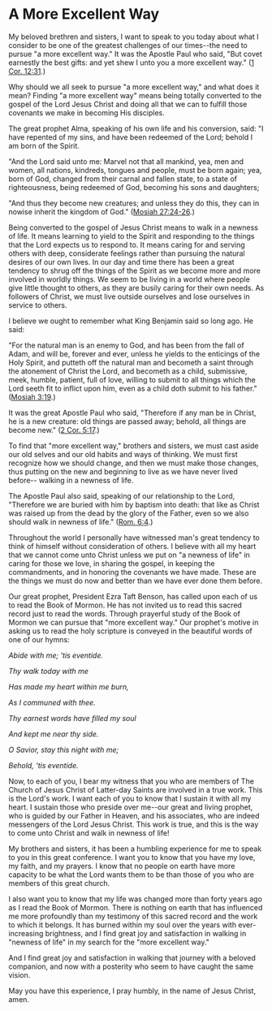 # A More Excellent Way

My beloved brethren and sisters, I want to speak to you today about what I
consider to be one of the greatest challenges of our times--the need to pursue
"a more excellent way." It was the Apostle Paul who said, "But covet earnestly
the best gifts: and yet shew I unto you a more excellent way." ([1 Cor.
12:31](https://www.lds.org/scriptures/nt/1-cor/12.31?lang=eng#30).)

Why should we all seek to pursue "a more excellent way," and what does it
mean? Finding "a more excellent way" means being totally converted to the
gospel of the Lord Jesus Christ and doing all that we can to fulfill those
covenants we make in becoming His disciples.

The great prophet Alma, speaking of his own life and his conversion, said: "I
have repented of my sins, and have been redeemed of the Lord; behold I am born
of the Spirit.

"And the Lord said unto me: Marvel not that all mankind, yea, men and women,
all nations, kindreds, tongues and people, must be born again; yea, born of
God, changed from their carnal and fallen state, to a state of righteousness,
being redeemed of God, becoming his sons and daughters;

"And thus they become new creatures; and unless they do this, they can in
nowise inherit the kingdom of God." ([Mosiah
27:24-26](https://www.lds.org/scriptures/bofm/mosiah/27.24-26?lang=eng#23).)

Being converted to the gospel of Jesus Christ means to walk in a newness of
life. It means learning to yield to the Spirit and responding to the things
that the Lord expects us to respond to. It means caring for and serving others
with deep, considerate feelings rather than pursuing the natural desires of
our own lives. In our day and time there has been a great tendency to shrug
off the things of the Spirit as we become more and more involved in worldly
things. We seem to be living in a world where people give little thought to
others, as they are busily caring for their own needs. As followers of Christ,
we must live outside ourselves and lose ourselves in service to others.

I believe we ought to remember what King Benjamin said so long ago. He said:

"For the natural man is an enemy to God, and has been from the fall of Adam,
and will be, forever and ever, unless he yields to the enticings of the Holy
Spirit, and putteth off the natural man and becometh a saint through the
atonement of Christ the Lord, and becometh as a child, submissive, meek,
humble, patient, full of love, willing to submit to all things which the Lord
seeth fit to inflict upon him, even as a child doth submit to his father."
([Mosiah 3:19](https://www.lds.org/scriptures/bofm/mosiah/3.19?lang=eng#18).)

It was the great Apostle Paul who said, "Therefore if any man be in Christ, he
is a new creature: old things are passed away; behold, all things are become
new." ([2 Cor.
5:17](https://www.lds.org/scriptures/nt/2-cor/5.17?lang=eng#16).)

To find that "more excellent way," brothers and sisters, we must cast aside
our old selves and our old habits and ways of thinking. We must first
recognize how we should change, and then we must make those changes, thus
putting on the new and beginning to live as we have never lived before--
walking in a newness of life.

The Apostle Paul also said, speaking of our relationship to the Lord,
"Therefore we are buried with him by baptism into death: that like as Christ
was raised up from the dead by the glory of the Father, even so we also should
walk in newness of life." ([Rom.
6:4](https://www.lds.org/scriptures/nt/rom/6.4?lang=eng#3).)

Throughout the world I personally have witnessed man's great tendency to think
of himself without consideration of others. I believe with all my heart that
we cannot come unto Christ unless we put on "a newness of life" in caring for
those we love, in sharing the gospel, in keeping the commandments, and in
honoring the covenants we have made. These are the things we must do now and
better than we have ever done them before.

Our great prophet, President Ezra Taft Benson, has called upon each of us to
read the Book of Mormon. He has not invited us to read this sacred record just
to read the words. Through prayerful study of the Book of Mormon we can pursue
that "more excellent way." Our prophet's motive in asking us to read the holy
scripture is conveyed in the beautiful words of one of our hymns:

_Abide with me; 'tis eventide._

_Thy walk today with me_

_Has made my heart within me burn,_

_As I communed with thee._

_Thy earnest words have filled my soul_

_And kept me near thy side._

_O Savior, stay this night with me;_

_Behold, 'tis eventide._

Now, to each of you, I bear my witness that you who are members of The Church
of Jesus Christ of Latter-day Saints are involved in a true work. This is the
Lord's work. I want each of you to know that I sustain it with all my heart. I
sustain those who preside over me--our great and living prophet, who is guided
by our Father in Heaven, and his associates, who are indeed messengers of the
Lord Jesus Christ. This work is true, and this is the way to come unto Christ
and walk in newness of life!

My brothers and sisters, it has been a humbling experience for me to speak to
you in this great conference. I want you to know that you have my love, my
faith, and my prayers. I know that no people on earth have more capacity to be
what the Lord wants them to be than those of you who are members of this great
church.

I also want you to know that my life was changed more than forty years ago as
I read the Book of Mormon. There is nothing on earth that has influenced me
more profoundly than my testimony of this sacred record and the work to which
it belongs. It has burned within my soul over the years with ever-increasing
brightness, and I find great joy and satisfaction in walking in "newness of
life" in my search for the "more excellent way."

And I find great joy and satisfaction in walking that journey with a beloved
companion, and now with a posterity who seem to have caught the same vision.

May you have this experience, I pray humbly, in the name of Jesus Christ,
amen.


